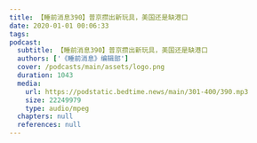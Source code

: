 ```yaml
---
title: 【睡前消息390】普京攒出新玩具，美国还是缺港口
date: 2020-01-01 00:06:33
tags:
podcast:
  subtitle: 【睡前消息390】普京攒出新玩具，美国还是缺港口
  authors: ['《睡前消息》编辑部']
  cover: /podcasts/main/assets/logo.png
  duration: 1043
  media:
    url: https://podstatic.bedtime.news/main/301-400/390.mp3
    size: 22249979
    type: audio/mpeg
  chapters: null
  references: null
---
```

